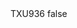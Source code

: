 <?xml version="1.0" encoding="UTF-8"?>
<CustomMetadata xmlns="http://soap.sforce.com/2006/04/metadata">
    <label>TXU936</label>
    <protected>false</protected>
</CustomMetadata>
